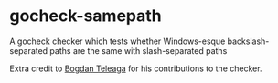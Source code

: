 gocheck-samepath
================

A gocheck checker which tests whether Windows-esque backslash-separated paths are the same with slash-separated paths

Extra credit to [Bogdan Teleaga](https://github.com/bogdanteleaga) for his
contributions to the checker.
